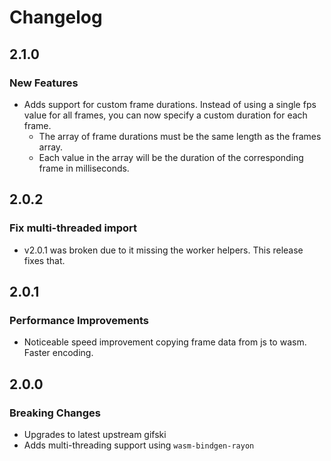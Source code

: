 # Changelog

## 2.1.0

### New Features

- Adds support for custom frame durations. Instead of using a single fps value for all frames, you can now specify a custom duration for each frame.
  - The array of frame durations must be the same length as the frames array.
  - Each value in the array will be the duration of the corresponding frame in milliseconds.

## 2.0.2

### Fix multi-threaded import

- v2.0.1 was broken due to it missing the worker helpers. This release fixes that.

## 2.0.1

### Performance Improvements

- Noticeable speed improvement copying frame data from js to wasm. Faster encoding.

## 2.0.0

### Breaking Changes

- Upgrades to latest upstream gifski
- Adds multi-threading support using `wasm-bindgen-rayon`
